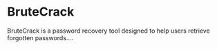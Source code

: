 # BruteCrack
BruteCrack is a password recovery tool designed to help users retrieve forgotten passwords....
